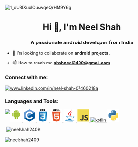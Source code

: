 ![1_oUBIXuxlCuswqeQrHM9Y6g](https://user-images.githubusercontent.com/53599318/99911654-edaf7d00-2d1b-11eb-8b33-396bff4a7575.gif)
<h1 align="center">Hi 👋, I'm Neel Shah</h1>
<h3 align="center">A passionate android developer from India</h3>

- 👯 I’m looking to collaborate on **android projects.**

- 📫 How to reach me **shahneel2409@gmail.com**

<h3 align="left">Connect with me:</h3>
<p align="left">
<a href="www.linkedin.com/in/neel-shah-07460218a" target="blank"><img align="center" src="https://raw.githubusercontent.com/rahuldkjain/github-profile-readme-generator/master/src/images/icons/Social/linked-in-alt.svg" alt="www.linkedin.com/in/neel-shah-07460218a" height="30" width="40" /></a>
</p>

<h3 align="left">Languages and Tools:</h3>
<p align="left"> <a href="https://developer.android.com" target="_blank"> <img src="https://raw.githubusercontent.com/devicons/devicon/master/icons/android/android-original-wordmark.svg" alt="android" width="40" height="40"/> </a> <a href="https://www.cprogramming.com/" target="_blank"> <img src="https://raw.githubusercontent.com/devicons/devicon/master/icons/c/c-original.svg" alt="c" width="40" height="40"/> </a> <a href="https://www.w3schools.com/css/" target="_blank"> <img src="https://raw.githubusercontent.com/devicons/devicon/master/icons/css3/css3-original-wordmark.svg" alt="css3" width="40" height="40"/> </a> <a href="https://www.w3.org/html/" target="_blank"> <img src="https://raw.githubusercontent.com/devicons/devicon/master/icons/html5/html5-original-wordmark.svg" alt="html5" width="40" height="40"/> </a> <a href="https://www.java.com" target="_blank"> <img src="https://raw.githubusercontent.com/devicons/devicon/master/icons/java/java-original.svg" alt="java" width="40" height="40"/> </a> <a href="https://developer.mozilla.org/en-US/docs/Web/JavaScript" target="_blank"> <img src="https://raw.githubusercontent.com/devicons/devicon/master/icons/javascript/javascript-original.svg" alt="javascript" width="40" height="40"/> </a> <a href="https://kotlinlang.org" target="_blank"> <img src="https://www.vectorlogo.zone/logos/kotlinlang/kotlinlang-icon.svg" alt="kotlin" width="40" height="40"/> </a> <a href="https://www.python.org" target="_blank"> <img src="https://raw.githubusercontent.com/devicons/devicon/master/icons/python/python-original.svg" alt="python" width="40" height="40"/> </a> 
<a href="https://readme-stats-cfgj2cxdy.vercel.app/api/top-langs/?username=neelshah2409&hide=php&theme=tokyonight">
  <img align="left" src="https://readme-stats-cfgj2cxdy.vercel.app/api/top-langs/?username=neelshah2409&hide=php&theme=tokyonight" />
</a></p>

<p>&nbsp;<img align="center" src="https://github-readme-stats.vercel.app/api?username=neelshah2409&show_icons=true&locale=en" alt="neelshah2409" /></p>

<p><img align="center" src="https://github-readme-streak-stats.herokuapp.com/?user=neelshah2409&" alt="neelshah2409" /></p>
